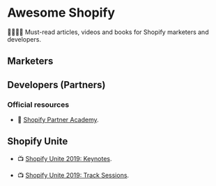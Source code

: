 # Awesome Shopify

👩‍🎓👨‍🎓 Must-read articles, videos and books for Shopify marketers and developers.

## Marketers

## Developers (Partners)

### Official resources

- 📖 [Shopify Partner Academy](https://partner-training.shopify.com/my_courses).

## Shopify Unite

- 📺 [Shopify Unite 2019: Keynotes](https://www.youtube.com/playlist?list=PLvQF73bM4-5XoGEPnerBbkIef1egtD1x9).

- 📺 [Shopify Unite 2019: Track Sessions](https://www.youtube.com/watch?v=HlpOGQrRBPY&list=PLvQF73bM4-5UDT1U9aBOj5AiLxo0z1iDY).
